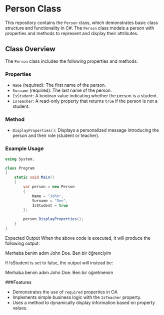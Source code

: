 # Person Class

This repository contains the `Person` class, which demonstrates basic class structure and functionality in C#. The `Person` class models a person with properties and methods to represent and display their attributes.

## Class Overview

The `Person` class includes the following properties and methods:

### Properties
- `Name` (required): The first name of the person.
- `Surname` (required): The last name of the person.
- `IsStudent`: A boolean value indicating whether the person is a student.
- `IsTeacher`: A read-only property that returns `true` if the person is not a student.

### Method
- `DisplayProperties()`: Displays a personalized message introducing the person and their role (student or teacher).

### Example Usage
```csharp
using System;

class Program
{
    static void Main()
    {
        var person = new Person
        {
            Name = "John",
            Surname = "Doe",
            IsStudent = true
        };

        person.DisplayProperties();
    }
}
```
Expected Output
When the above code is executed, it will produce the following output:

Merhaba benim adım John Doe. Ben bir öğrenciyim

If IsStudent is set to false, the output will instead be:

Merhaba benim adım John Doe. Ben bir öğretmenim

###Features
- Demonstrates the use of `required` properties in C#.
- Implements simple business logic with the `IsTeacher` property.
- Uses a method to dynamically display information based on property values.
